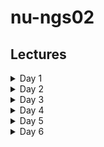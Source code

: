 # nu-ngs02

## Lectures

<details>
<summary>Day 1</summary>
<br>
<ol>
<li><b>Part 1</b> | Introduction to genetic variants <a href="https://canvas.instructure.com">[Canvas]</a></li>
<li><b>Part 2</b> | <a href="./Day1/Crash_variant_calling.md">Crash tutorial for variant calling</a></li>
</ol>
</details>

<details>
<summary>Day 2</summary>
<br>
<ol>
<li><b>Part 1</b> | <a href="./Day2/gatk.md">Tutorial for GATK Variant calling</a></li>
</ol>
</details>

<details>
<summary>Day 3</summary>
<br>
<ol>
<li><b>Part 1</b> | QC of genetic variants <a href="https://canvas.instructure.com">[Canvas]</a></li>
<li><b>Part 2</b> | <a href="./Day3/vcftools.md">Tutorial for VCF-tools</a></li>
<li><b>Part 2</b> | <a href="./temp/VEP.md">Tutorial for variant annotation</a></li>
</ol>
</details>

<details>
<summary>Day 4</summary>
<br>
<ol>
<li><b>Part 1</b> | GWAS Study design <a href="https://canvas.instructure.com">[Canvas]</a></li>
<li><b>Part 2</b> | <a href="./Day4/GWAS.md">Tutorial of Genome Wide Association Analysis</a></li>
<li><b>Part 3</b> | <a href="./Day4/meta_GWAS.md">Tutorial of Meta-GWAS</a></li>
</ol>
</details>

<details>
<summary>Day 5</summary>
<br>
<ol>
<li><b>Part 1</b> | Phasing and imputation <a href="https://canvas.instructure.com">[Canvas]</a></li>
<li><b>Part 2</b> | <a href="./Day5/impute2.md">Tutorial for Impute2</a></li>
<li><b>Part 3</b> | <a href="./temp/beagle.md">Tutorial for Beagle software</a></li>
</ol>
</details>

<details>
<summary>Day 6</summary>
<br>
<ol>
<li><b>Part 1</b> | ChIP-Seq <a href="https://canvas.instructure.com">[Canvas]</a></li> 
<li><b>Part 2</b> | <a href="./Day6/ChIP-Seq.md">Tutorial for ChIP-Seq</a></li>
<li><b>Part 3</b> | Long_reads <a href="https://canvas.instructure.com">[Canvas]</a></li> 
<li><b>Part 4</b> | <a href="./Day6/longReads.md">Tutorial for handling long reads</a></li>
<li><b>Part 6</b> | <a href="./orthodb/">orthodb</a></li>
<li><b>Part 6</b> | <a href="./kProcessor/">kProcessor</a></li>
</ol>
</details>
